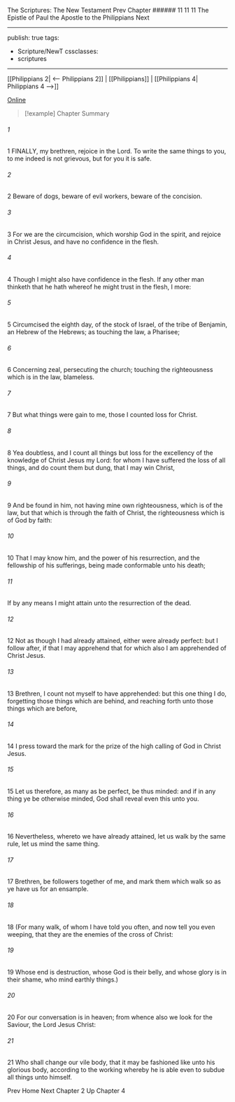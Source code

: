 The Scriptures: The New Testament
Prev
Chapter ###### 11
11 11 The Epistle of Paul the Apostle to the Philippians
Next

---
publish: true
tags:
  - Scripture/NewT
cssclasses:
  - scriptures
---
[[Philippians 2| <-- Philippians 2]] | [[Philippians]] | [[Philippians 4| Philippians 4 -->]]

[Online](https://churchofjesuschrist.org/study/scriptures/nt/philip/3?lang=eng)

>[!example] Chapter Summary
>
###### 1
1 FINALLY, my brethren, rejoice in the Lord. To write the same things to you, to me indeed is not grievous, but for you it is safe.
###### 2
2 Beware of dogs, beware of evil workers, beware of the concision.
###### 3
3 For we are the circumcision, which worship God in the spirit, and rejoice in Christ Jesus, and have no confidence in the flesh.
###### 4
4 Though I might also have confidence in the flesh. If any other man thinketh that he hath whereof he might trust in the flesh, I more:
###### 5
5 Circumcised the eighth day, of the stock of Israel, of the tribe of Benjamin, an Hebrew of the Hebrews; as touching the law, a Pharisee;
###### 6
6 Concerning zeal, persecuting the church; touching the righteousness which is in the law, blameless.
###### 7
7 But what things were gain to me, those I counted loss for Christ.
###### 8
8 Yea doubtless, and I count all things but loss for the excellency of the knowledge of Christ Jesus my Lord: for whom I have suffered the loss of all things, and do count them but dung, that I may win Christ,
###### 9
9 And be found in him, not having mine own righteousness, which is of the law, but that which is through the faith of Christ, the righteousness which is of God by faith:
###### 10
10 That I may know him, and the power of his resurrection, and the fellowship of his sufferings, being made conformable unto his death;
###### 11
If by any means I might attain unto the resurrection of the dead.
###### 12
12 Not as though I had already attained, either were already perfect: but I follow after, if that I may apprehend that for which also I am apprehended of Christ Jesus.
###### 13
13 Brethren, I count not myself to have apprehended: but this one thing I do, forgetting those things which are behind, and reaching forth unto those things which are before,
###### 14
14 I press toward the mark for the prize of the high calling of God in Christ Jesus.
###### 15
15 Let us therefore, as many as be perfect, be thus minded: and if in any thing ye be otherwise minded, God shall reveal even this unto you.
###### 16
16 Nevertheless, whereto we have already attained, let us walk by the same rule, let us mind the same thing.
###### 17
17 Brethren, be followers together of me, and mark them which walk so as ye have us for an ensample.
###### 18
18 (For many walk, of whom I have told you often, and now tell you even weeping, that they are the enemies of the cross of Christ:
###### 19
19 Whose end is destruction, whose God is their belly, and whose glory is in their shame, who mind earthly things.)
###### 20
20 For our conversation is in heaven; from whence also we look for the Saviour, the Lord Jesus Christ:
###### 21
21 Who shall change our vile body, that it may be fashioned like unto his glorious body, according to the working whereby he is able even to subdue all things unto himself.

Prev
Home
Next
Chapter 2
Up
Chapter 4



